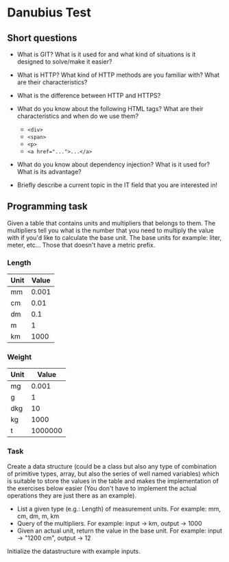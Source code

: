 # Danubius Test

## Short questions

- What is GIT? What is it used for and what kind of
situations is it designed to solve/make it easier?

- What is HTTP? What kind of HTTP methods are you
familiar with? What are their characteristics?

- What is the difference between HTTP and HTTPS?

- What do you know about the following HTML tags?
What are their characteristics and when do we use them?
  - `<div>`
  - `<span>`
  - `<p>`
  - `<a href="...">...</a>`

- What do you know about dependency injection?
What is it used for? What is its advantage?

- Briefly describe a current topic in the IT field
that you are interested in!

## Programming task

Given a table that contains units and multipliers
that belongs to them. The multipliers tell you what
is the number that you need to multiply the value
with if you'd like to calculate the base unit.
The base units for example: liter, meter, etc...
Those that doesn't have a metric prefix.

### Length

| Unit | Value |
|------|-------|
| mm   | 0.001 |
| cm   | 0.01  |
| dm   | 0.1   |
| m    | 1     |
| km   | 1000  |

### Weight

| Unit | Value   |
|------|---------|
| mg   | 0.001   |
| g    | 1       |
| dkg  | 10      |
| kg   | 1000    |
| t    | 1000000 |

### Task

Create a data structure (could be a class but also
any type of combination of primitive types, array,
but also the series of well named variables) which
is suitable to store the values in the table and
makes the implementation of the exercises below easier (You don't have to
implement the actual operations they are just there
as an example).

- List a given type (e.g.: Length) of measurement units.
For example: mm, cm, dm, m, km
- Query of the multipliers.
For example: input -> km, output -> 1000
- Given an actual unit, return the value in the base unit.
For example: input -> "1200 cm", output -> 12

Initialize the datastructure with example inputs.

